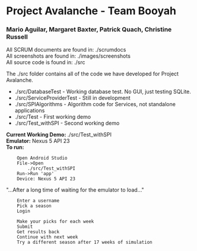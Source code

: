 # Project Avalanche - Team Booyah
### Mario Aguilar, Margaret Baxter, Patrick Quach, Christine Russell  
All SCRUM documents are found in: ./scrumdocs  
All screenshots are found in: ./images/screenshots  
All source code is found in: ./src

The ./src folder contains all of the code we have developed for Project Avalanche.  
* ./src/DatabaseTest - Working database test. No GUI, just testing SQLite.
* ./src/ServiceProviderTest - Still in development
* ./src/SPIAlgorithms - Algorithm code for Services, not standalone applications  
* ./src/Test - First working demo  
* ./src/Test_withSPI - Second working demo  

**Current Working Demo:** ./src/Test_withSPI  
**Emulator:** Nexus 5 API 23  
**To run:**

		Open Android Studio  
		File->Open  
			./src/Test_withSPI		  
		Run->Run 'app'  
		Device: Nexus 5 API 23  
		
"...After a long time of waiting for the emulator to load..."  
		
		Enter a username  
		Pick a season  
		Login  
		
		Make your picks for each week  
		Submit  
		Get results back  
		Continue with next week  
		Try a different season after 17 weeks of simulation  